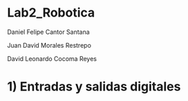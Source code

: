 # Lab2_Robotica

Daniel Felipe Cantor Santana

Juan David Morales Restrepo

David Leonardo Cocoma Reyes 


# 1) Entradas y salidas digitales


